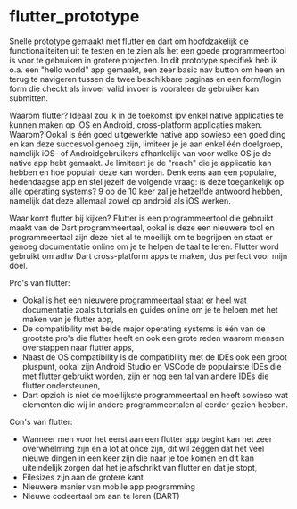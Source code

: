 # flutter_prototype
Snelle prototype gemaakt met flutter en dart om hoofdzakelijk de functionaliteiten uit te testen en te zien als het een goede programmeertool is voor te gebruiken in grotere projecten. In dit prototype specifiek heb ik o.a. een "hello world" app gemaakt, een zeer basic nav button om heen en terug te navigeren tussen de twee beschikbare paginas en een form/login form die checkt als invoer valid invoer is vooraleer de gebruiker kan submitten.

Waarom flutter?
Ideaal zou ik in de toekomst ipv enkel native applicaties te kunnen maken op iOS en Android, cross-platform applicaties maken. Waarom? Ookal is één goed uitgewerkte native app sowieso een goed ding en kan deze succesvol genoeg zijn, limiteer je je aan enkel één doelgroep, namelijk iOS- of Androidgebruikers afhankelijk van voor welke OS je de native app hebt gemaakt. Je limiteert je de "reach" die je applicatie kan hebben en hoe populair deze kan worden. Denk eens aan een populaire, hedendaagse app en stel jezelf de volgende vraag: is deze toegankelijk op alle operating systems? 9 op de 10 keer zal je hetzelfde antwoord hebben, namelijk dat deze allemaal zowel op android als iOS werken.

Waar komt flutter bij kijken? Flutter is een programmeertool die gebruikt maakt van de Dart programmeertaal, ookal is deze een nieuwere tool en programmeertaal zijn deze niet al te moeilijk om te begrijpen en staat er genoeg documentatie online om je te helpen de taal te leren. Flutter word gebruikt om adhv Dart cross-platform apps te maken, dus perfect voor mijn doel.

Pro's van flutter:
- Ookal is het een nieuwere programmeertaal staat er heel wat documentatie zoals tutorials en guides online om je te helpen met het maken van je flutter app,
- De compatibility met beide major operating systems is één van de grootste pro's die flutter heeft en ook een grote reden waarom mensen overstappen naar flutter apps,
- Naast de OS compatibility is de compatibility met de IDEs ook een groot pluspunt, ookal zijn Android Studio en VSCode de populairste IDEs die met flutter gebruikt worden, zijn     er nog een tal van andere IDEs die flutter ondersteunen,
- Dart opzich is niet de moeilijkste programmeertaal en heeft sowieso wat elementen die wij in andere programmeertalen al eerder gezien hebben.

Con's van flutter:
- Wanneer men voor het eerst aan een flutter app begint kan het zeer overwhelming zijn en a lot at once zijn, dit wil zeggen dat het veel nieuwe dingen in een keer zijn die naar     je toe komen en dit kan uiteindelijk zorgen dat het je afschrikt van flutter en dat je stopt,
- Filesizes zijn aan de grotere kant
- Nieuwere manier van mobile app programming
- Nieuwe codeertaal om aan te leren (DART)
